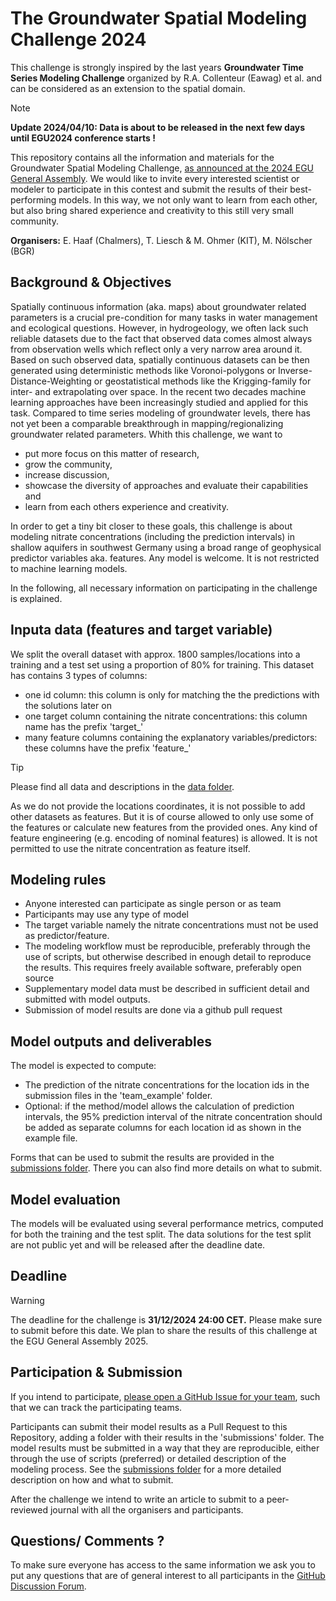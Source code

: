 # The Groundwater Spatial Modeling Challenge 2024

This challenge is strongly inspired by the last years **Groundwater Time Series Modeling Challenge** organized by R.A. Collenteur (Eawag) et al. and can be considered as an extension to the spatial domain.


> [!NOTE]
> **Update 2024/04/10: Data is about to be released in the next few days until EGU2024 conference starts !**


This repository contains all the information and materials for the Groundwater Spatial Modeling Challenge, [as 
announced at the 2024 EGU General Assembly](https://meetingorganizer.copernicus.org/EGU24/EGU24-10386.html).
We would like to invite every interested scientist or modeler to participate in this contest and submit the results of their best-performing models.
In this way, we not only want to learn from each other, but also bring shared experience and creativity to this still very small community.

**Organisers:**  E. Haaf (Chalmers), T. Liesch & M. Ohmer (KIT), M. Nölscher (BGR)


## Background & Objectives

Spatially continuous information (aka. maps) about groundwater related parameters is a crucial pre-condition for many tasks in water management and ecological questions.
However, in hydrogeology, we often lack such reliable datasets due to the fact that observed data comes almost always from observation wells which reflect only a very narrow area around it. Based on such observed data, spatially continuous datasets can be then generated using deterministic methods like Voronoi-polygons or Inverse-Distance-Weighting or geostatistical methods like the Krigging-family for inter- and extrapolating over space. In the recent two decades machine learning approaches have been increasingly studied and applied for this task. Compared to time series modeling of groundwater levels, there has not yet been a comparable breakthrough in mapping/regionalizing groundwater related parameters.
Whith this challenge, we want to 

- put more focus on this matter of research,
- grow the community,
- increase discussion,
- showcase the diversity of approaches and evaluate their capabilities and
- learn from each others experience and creativity.

In order to get a tiny bit closer to these goals, this challenge is about modeling nitrate concentrations (including the prediction intervals) in shallow aquifers in southwest Germany using a broad range of geophysical predictor variables aka. features. Any model is welcome. It is not restricted to machine learning models.

In the following, all necessary information on participating in the challenge is explained.


## Inputa data (features and target variable) 

We split the overall dataset with approx. 1800 samples/locations into a training and a test set using a proportion of 80% for training.
This dataset has contains 3 types of columns:

- one id column: this column is only for matching the the predictions with the solutions later on
- one target column containing the nitrate concentrations: this column name has the prefix 'target_'
- many feature columns containing the explanatory variables/predictors: these columns have the prefix 'feature_'

> [!TIP]
> Please find all data and descriptions in the [data folder](https://github.com/gwmodeling/challenge/tree/main/data).

As we do not provide the locations coordinates, it is not possible to add other datasets as features. But it is of course allowed to only use some of the features or calculate new features from the provided ones. Any kind of feature engineering (e.g. encoding of nominal features) is allowed. It is not permitted to use the nitrate concentration as feature itself.

## Modeling rules

- Anyone interested can participate as single person or as team
- Participants may use any type of model
- The target variable namely the nitrate concentrations must not be used as predictor/feature. 
- The modeling workflow must be reproducible, preferably through the use of scripts, but otherwise described in 
  enough detail to reproduce the results. This requires freely available software, preferably open source
- Supplementary model data must be described in sufficient detail and submitted with model outputs.
- Submission of model results are done via a github pull request

## Model outputs and deliverables

The model is expected to compute: 

-	The prediction of the nitrate concentrations for the location ids in the submission files in the  'team_example' folder. 
- Optional: if the method/model allows the calculation of prediction intervals, the 95% prediction interval of the nitrate concentration should be added as separate columns for each location id as shown in the example file.

Forms that can be used to submit the results are provided in the [submissions folder](https://github.com/gwmodeling/challenge/tree/main/submissions). 
There you can also find more details on what to submit.

## Model evaluation

The models will be evaluated using several performance metrics, computed for both the 
training and the test split. The data solutions for the test split are not public yet and will be 
released after the deadline date.

## Deadline

> [!WARNING]
> The deadline for the challenge is **31/12/2024 24:00 CET.** Please make sure to submit before this date. We plan to share the results of this challenge at the EGU General Assembly 2025.

## Participation & Submission
If you intend to participate, [please open a GitHub Issue for your team](https://github.com/Groundwater-Spatial-Modeling-Challenge/challenge2024/issues), such that we can track the participating teams.

Participants can submit their model results as a Pull Request to this Repository, adding a folder with their results 
in the 'submissions' folder. The model results must be submitted in a way that they are reproducible, either through 
the use of scripts (preferred) or detailed description of the modeling process. See the [submissions folder](https://github.com/gwmodeling/challenge/tree/main/submissions) for a more detailed description on how and what to submit.

After the challenge we intend to write an article to submit to a peer-reviewed journal with all the organisers and participants.

## Questions/ Comments ?

To make sure everyone has access to the same information we ask you to put any questions that are of general 
interest to all participants in the [GitHub Discussion Forum](https://github.com/Groundwater-Spatial-Modeling-Challenge/challenge2024/discussions).



